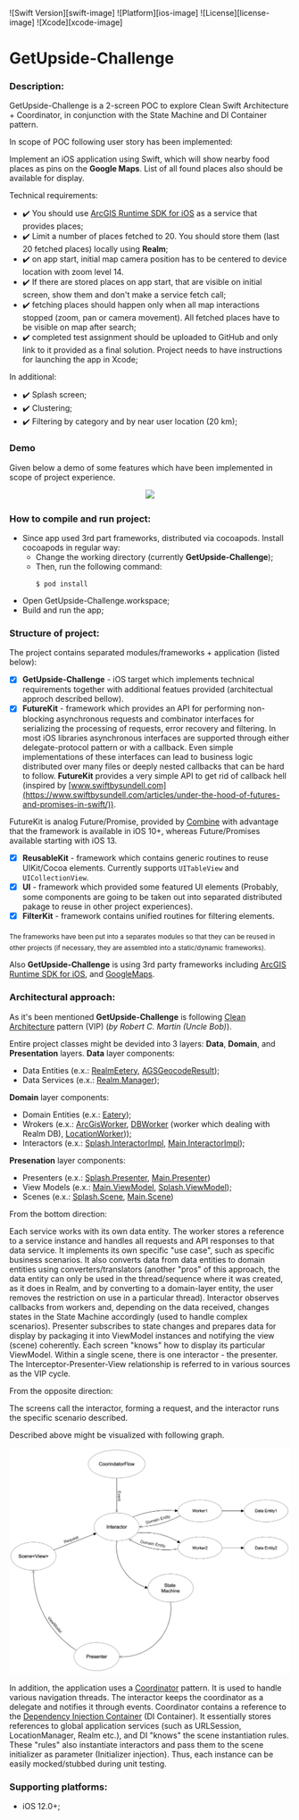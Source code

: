 ![Swift Version][swift-image]
![Platform][ios-image]
![License][license-image]
![Xcode][xcode-image]

# GetUpside-Challenge

### Description:

GetUpside-Challenge is a 2-screen POC to explore Clean Swift Architecture + Coordinator, in conjunction with the State Machine and DI Container pattern.

In scope of POC following user story has been implemented:

Implement an iOS application using Swift, which will show nearby food places as pins on the **Google Maps**. List of all found places also should be available for display.
 
 Technical requirements:
 - ✔️ You should use [ArcGIS Runtime SDK for iOS]( https://developers.arcgis.com/ios/) as a service that provides places;
 - ✔️ Limit a number of places fetched to 20. You should store them (last 20 fetched places) locally using **Realm**;
 - ✔️ on app start, initial map camera position has to be centered to device location with zoom level 14.
 - ✔️ If there are stored places on app start, that are visible on initial screen, show them and don't make a service fetch call;
 - ✔️ fetching places should happen only when all map interactions stopped (zoom, pan or camera movement). All fetched places have to be visible on map after search;
 - ✔️ completed test assignment should be uploaded to GitHub and only link to it provided as a final solution. Project needs to have instructions for launching the app in Xcode;

In additional:
- ✔️ Splash screen;
- ✔️ Clustering;
- ✔️ Filtering by category and by near user location (20 km);

### Demo

Given below a demo of some features which have been implemented in scope of project experience. 
<p align="center">
    <img src="Demo/main_flow.gif">
</p>

### How to compile and run project:

- Since app used 3rd part frameworks, distributed via cocoapods. Install cocoapods in regular way:
    - Change the working directory (currently **GetUpside-Challenge**);
    - Then, run the following command:
        ```
        $ pod install
        ``` 
- Open GetUpside-Challenge.workspace;
- Build and run the app;

### Structure of project:

The project contains separated modules/frameworks + application (listed below):

- [x] **GetUpside-Challenge** - iOS target which implements technical requirements together with additional featues provided (architectual approch described bellow).
- [x] **FutureKit** - framework which provides an API for performing non-blocking asynchronous requests and combinator interfaces for serializing the processing of requests, error recovery and filtering. In most iOS libraries asynchronous interfaces are supported through either delegate-protocol pattern or with a callback. Even simple implementations of these interfaces can lead to business logic distributed over many files or deeply nested callbacks that can be hard to follow. **FutureKit** provides a very simple API to get rid of callback hell (inspired by [www.swiftbysundell.com](https://www.swiftbysundell.com/articles/under-the-hood-of-futures-and-promises-in-swift/)).

FutureKit is analog Future/Promise, provided by [Combine](https://developer.apple.com/documentation/combine) with advantage that the framework is available in iOS 10+, whereas Future/Promises available starting with iOS 13.

- [x] **ReusableKit** - framework which contains generic routines to reuse UIKit/Cocoa elements. Currently supports `UITableView` and `UICollectionView`.
- [x] **UI** - framework which provided some featured UI elements (Probably, some components are going to be taken out into separated distributed pakage to reuse in other project experiences).
- [x] **FilterKit** - framework contains unified routines for filtering elements.

<sub>The frameworks have been put into a separates modules so that they can be reused in other projects (if necessary, they are assembled into a static/dynamic frameworks).</sup>

Also **GetUpside-Challenge** is using 3rd party frameworks including [ArcGIS Runtime SDK for iOS](https://developers.arcgis.com/ios/), and [GoogleMaps](https://developers.google.com/maps/documentation/ios-sdk/overview).

### Architectural approach:

As it's been mentioned **GetUpside-Challenge** is following [Clean Architecture](https://blog.cleancoder.com/uncle-bob/2012/08/13/the-clean-architecture.html) pattern (VIP) (*by Robert C. Martin (Uncle Bob)*).

Entire project classes might be devided into 3 layers: **Data**, **Domain**, and **Presentation** layers.
**Data** layer components:

- Data Entities (e.x.: [RealmEetery](https://github.com/vovkroman/GetUpside-Challenge/blob/master/GetUpside-Challenge-App/GetUpside-Challenge-App/Data/Workers/DB/Realm/RealmEatery.swift), [AGSGeocodeResult](https://developers.arcgis.com/ios/api-reference/interface_a_g_s_geocode_result.html));
- Data Services (e.x.: [Realm.Manager](https://github.com/vovkroman/GetUpside-Challenge/blob/master/GetUpside-Challenge-App/GetUpside-Challenge-App/Data/Workers/DB/Realm/Realm.swift)); 

**Domain** layer components:

- Domain Entities (e.x.: [Eatery](https://github.com/vovkroman/GetUpside-Challenge/blob/master/GetUpside-Challenge-App/GetUpside-Challenge-App/Domain/Entities/Eatery.swift));
- Wrokers (e.x.: [ArcGisWorker](https://github.com/vovkroman/GetUpside-Challenge/blob/master/GetUpside-Challenge-App/GetUpside-Challenge-App/Data/Workers/ArcGIS/ArcGisWorker.swift), [DBWorker](https://github.com/vovkroman/GetUpside-Challenge/blob/master/GetUpside-Challenge-App/GetUpside-Challenge-App/Data/Workers/DB/DBWorker.swift) (worker which dealing with Realm DB), [LocationWorker](https://github.com/vovkroman/GetUpside-Challenge/blob/master/GetUpside-Challenge-App/GetUpside-Challenge-App/Data/Workers/Location/LocationWorker.swift)));
- Interactors (e.x.: [Splash.InteractorImpl](https://github.com/vovkroman/GetUpside-Challenge/blob/master/GetUpside-Challenge-App/GetUpside-Challenge-App/Domain/Interactors/SplashInteractorImpl/SplashInteractorImpl.swift), [Main.InteractorImpl](https://github.com/vovkroman/GetUpside-Challenge/blob/master/GetUpside-Challenge-App/GetUpside-Challenge-App/Domain/Interactors/MainInteractorImpl/MainInteractorImpl.swift));

**Presenation** layer components:
- Presenters (e.x.: [Splash.Presenter](https://github.com/vovkroman/GetUpside-Challenge/blob/master/GetUpside-Challenge-App/GetUpside-Challenge-App/Presentation/Flows/Splash/SplashPresenter.swift), [Main.Presenter](https://github.com/vovkroman/GetUpside-Challenge/blob/master/GetUpside-Challenge-App/GetUpside-Challenge-App/Presentation/Flows/Main/MainPresenter/MainPresenter.swift))
- View Models (e.x.: [Main.ViewModel](https://github.com/vovkroman/GetUpside-Challenge/blob/master/GetUpside-Challenge-App/GetUpside-Challenge-App/Presentation/Flows/Main/MainViewModel.swift), [Splash.ViewModel](https://github.com/vovkroman/GetUpside-Challenge/blob/master/GetUpside-Challenge-App/GetUpside-Challenge-App/Presentation/Flows/Splash/SplashViewModel.swift));
- Scenes (e.x.: [Splash.Scene](https://github.com/vovkroman/GetUpside-Challenge/blob/master/GetUpside-Challenge-App/GetUpside-Challenge-App/Presentation/UI/ViewControllers/Screens%26Components/Scenes/SplashScene.swift), [Main.Scene](https://github.com/vovkroman/GetUpside-Challenge/blob/master/GetUpside-Challenge-App/GetUpside-Challenge-App/Presentation/UI/ViewControllers/Screens%26Components/Scenes/MainScene.swift))

From the bottom direction:

Each service works with its own data entity.
The worker stores a reference to a service instance and handles all requests and API responses to that data service. It implements its own specific "use case", such as specific business scenarios. It also converts data from data entities to domain entities using converters/translators (another "pros" of this approach, the data entity can only be used in the thread/sequence where it was created, as it does in Realm, and by converting to a domain-layer entity, the user removes the restriction on use in a particular thread).
Interactor observes callbacks from workers and, depending on the data received, changes states in the State Machine accordingly (used to handle complex scenarios). Presenter subscribes to state changes and prepares data for display by packaging it into ViewModel instances and notifying the view (scene) coherently. Each screen "knows" how to display its particular ViewModel.
Within a single scene, there is one interactor - the presenter. The Interceptor-Presenter-View relationship is referred to in various sources as the VIP cycle.

From the opposite direction:

The screens call the interactor, forming a request, and the interactor runs the specific scenario described.

Described above might be visualized with following graph.
<p align="center">
    <img src="Demo/Clean_Architecture.png">
</p>

In addition, the application uses a [Coordinator](https://medium.com/@mahmoudbasuni90/coordinator-pattern-in-swift-c38b40e73ea8) pattern. It is used to handle various navigation threads. The interactor keeps the coordinator as a delegate and notifies it through events.
Coordinator contains a reference to the [Dependency Injection Container](http://fabien.potencier.org/do-you-need-a-dependency-injection-container.html) (DI Container). It essentially stores references to global application services (such as URLSession, LocationManager, Realm etc.), and DI "knows" the scene instantiation rules. These "rules" also instantiate interactors and pass them to the scene initializer as parameter (Initializer injection). Thus, each instance can be easily mocked/stubbed during unit testing.

### Supporting platforms:

- iOS 12.0+;
